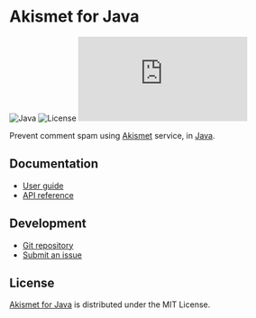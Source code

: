 # Akismet for Java
![Java](https://badgen.net/badge/java/%3E%3D17.0.0/green) ![License](https://badgen.net/badge/license/MIT/blue) ![Coverage](https://badgen.net/codecov/c/github/cedx/akismet.java)

Prevent comment spam using [Akismet](https://akismet.com) service, in [Java](https://www.java.com).

## Documentation
- [User guide](https://docs.belin.io/akismet.java)
- [API reference](https://docs.belin.io/akismet.java/api)

## Development
- [Git repository](https://github.com/cedx/akismet.java)
- [Submit an issue](https://github.com/cedx/akismet.java/issues)

## License
[Akismet for Java](https://docs.belin.io/akismet.java) is distributed under the MIT License.
